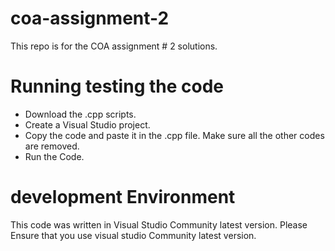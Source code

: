 # coa-assignment-2
This repo is for the COA assignment # 2 solutions.

# Running testing the code

 - Download the .cpp scripts.
 - Create a Visual Studio project.
 - Copy the code and paste it in the .cpp file. Make sure all the other codes are removed.
 - Run the Code.

# development Environment
This code was written in Visual Studio Community latest version.
Please Ensure that you use visual studio Community latest version.

